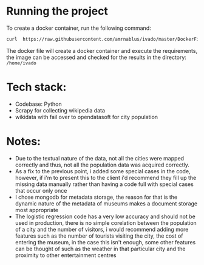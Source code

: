 # Running the project
To create a docker container, run the following command: 
```bash
curl  https://raw.githubusercontent.com/amrnablus/ivado/master/DockerFile | docker build -
```

The docker file will create a docker container and execute the requirements, the image can be accessed and checked for the results in the directory: `/home/ivado`

# Tech stack:
* Codebase: Python
* Scrapy for collecting wikipedia data
* wikidata with fail over to opendatasoft for city population

# Notes:
* Due to the textual nature of the data, not all the cities were mapped correctly and thus, not all the population data was acquired correctly.
* As a fix to the previous point, i added some special cases in the code, however, if i'm to present this to the client i'd recommend they fill up the missing data manually rather than having a code full with special cases that occur only once
* I chose mongodb for metadata storage, the reason for that is the dynamic nature of the metadata of museums makes a document storage most appropriate
* The logistic regression code has a very low accuracy and should not be used in production, there is no simple corelation between the population of a city and the number of visitors, i would recommend adding more features such as the number of tourists visiting the city, the cost of entering the museum, in the case this isn't enough, some other features can be thought of such as the weather in that particular city and the proximity to other entertainment centres
 